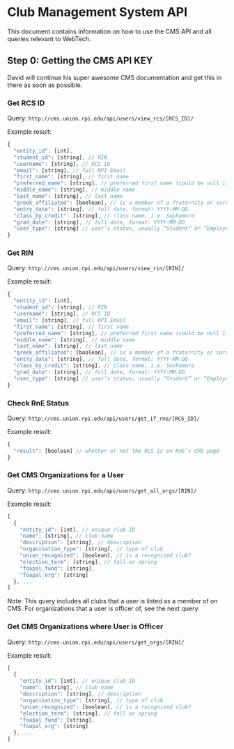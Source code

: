 # Club Management System API

This document contains information on how to use the CMS API and all queries relevant to WebTech.

## Step 0: Getting the CMS API KEY
David will continue his super awesome CMS documentation and get this in there as soon as possible.

### Get RCS ID
Query: `http://cms.union.rpi.edu/api/users/view_rcs/[RCS_ID]/`

Example result:
```javascript
{
  "entity_id": [int],
  "student_id": [string], // RIN
  "username": [string], // RCS ID
  "email": [string], // full RPI Email
  "first_name": [string], // first name
  "preferred_name": [string], // preferred first name (could be null if unset)
  "middle_name": [string], // middle name
  "last_name": [string], // last name
  "greek_affiliated": [boolean], // is a member of a fraternity or sorority
  "entry_date": [string], // full date, format: YYYY-MM-DD
  "class_by_credit": [string], // class name, i.e. Sophomore
  "grad_date": [string], // full date, format: YYYY-MM-DD
  "user_type": [string] // user’s status, usually “Student” or “Employee"
}
```

### Get RIN
Query: `http://cms.union.rpi.edu/api/users/view_rin/[RIN]/`

Example result:
```javascript
{
  "entity_id": [int],
  "student_id": [string], // RIN
  "username": [string], // RCS ID
  "email": [string], // full RPI Email
  "first_name": [string], // first name
  "preferred_name": [string], // preferred first name (could be null if unset)
  "middle_name": [string], // middle name
  "last_name": [string], // last name
  "greek_affiliated": [boolean], // is a member of a fraternity or sorority
  "entry_date": [string], // full date, format: YYYY-MM-DD
  "class_by_credit": [string], // class name, i.e. Sophomore
  "grad_date": [string], // full date, format: YYYY-MM-DD
  "user_type": [string] // user’s status, usually “Student” or “Employee"
}
```

### Check RnE Status
Query: `http://cms.union.rpi.edu/api/users/get_if_rne/[RCS_ID]/`

Example result:
```javascript
{
  "result": [boolean] // whether or not the RCS is on RnE’s CMS page
}
```

### Get CMS Organizations for a User
Query: `http://cms.union.rpi.edu/api/users/get_all_orgs/[RIN]/`

Example result:
```javascript
[
  {
    "entity_id": [int], // unique club ID
    "name": [string], // club name 
    "description": [string], // description
    "organization_type": [string], // type of club
    "union_recognized": [boolean], // is a recognized club?
    "election_term": [string], // fall or spring
    "foapal_fund": [string],
    "foapal_org": [string]
  }, ...
]
```

Note: This query includes all clubs that a user is listed as a member of on CMS. For organizations that a user is officer of, see the next query.

### Get CMS Organizations where User is Officer
Query: `http://cms.union.rpi.edu/api/users/get_orgs/[RIN]/`

Example result:
```javascript
[
  {
    "entity_id": [int], // unique club ID
    "name": [string], // club name 
    "description": [string], // description
    "organization_type": [string], // type of club
    "union_recognized": [boolean], // is a recognized club?
    "election_term": [string], // fall or spring
    "foapal_fund": [string],
    "foapal_org": [string]
  }, ...
]
```
